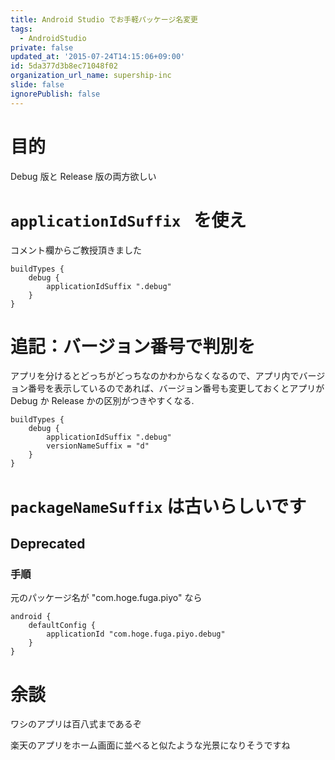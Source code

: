 ```yaml
---
title: Android Studio でお手軽パッケージ名変更
tags:
  - AndroidStudio
private: false
updated_at: '2015-07-24T14:15:06+09:00'
id: 5da377d3b8ec71048f02
organization_url_name: supership-inc
slide: false
ignorePublish: false
---
```

# 目的
 
Debug 版と Release 版の両方欲しい

# `applicationIdSuffix ` を使え

コメント欄からご教授頂きました

```
buildTypes {
    debug {
        applicationIdSuffix ".debug"
    }
}
```

# 追記：バージョン番号で判別を

アプリを分けるとどっちがどっちなのかわからなくなるので、アプリ内でバージョン番号を表示しているのであれば、バージョン番号も変更しておくとアプリが Debug か Release かの区別がつきやすくなる.

```
buildTypes {
    debug {
        applicationIdSuffix ".debug"
        versionNameSuffix = "d"
    }
}
```

# `packageNameSuffix` は古いらしいです

 
## Deprecated
  
### 手順
 
元のパッケージ名が "com.hoge.fuga.piyo" なら
 
```
android {
    defaultConfig {
        applicationId "com.hoge.fuga.piyo.debug"
    }
}
```

# 余談
 
ワシのアプリは百八式まであるぞ
 
楽天のアプリをホーム画面に並べると似たような光景になりそうですね
 
